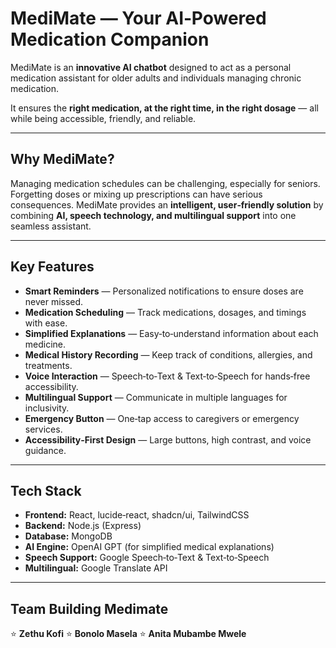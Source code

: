 # MediMate — Your AI‑Powered Medication Companion

MediMate is an **innovative AI chatbot** designed to act as a personal medication assistant for older adults and individuals managing chronic medication. 

It ensures the **right medication, at the right time, in the right dosage** — all while being accessible, friendly, and reliable.

---

## Why MediMate?

Managing medication schedules can be challenging, especially for seniors. Forgetting doses or mixing up prescriptions can have serious consequences. MediMate provides an **intelligent, user‑friendly solution** by combining **AI, speech technology, and multilingual support** into one seamless assistant.

---

## Key Features

* **Smart Reminders** — Personalized notifications to ensure doses are never missed.
* **Medication Scheduling** — Track medications, dosages, and timings with ease.
* **Simplified Explanations** — Easy‑to‑understand information about each medicine.
* **Medical History Recording** — Keep track of conditions, allergies, and treatments.
* **Voice Interaction** — Speech‑to‑Text & Text‑to‑Speech for hands‑free accessibility.
* **Multilingual Support** — Communicate in multiple languages for inclusivity.
* **Emergency Button** — One‑tap access to caregivers or emergency services.
* **Accessibility‑First Design** — Large buttons, high contrast, and voice guidance.

---

## Tech Stack

* **Frontend:** React, lucide‑react, shadcn/ui, TailwindCSS
* **Backend:** Node.js (Express)
* **Database:** MongoDB
* **AI Engine:** OpenAI GPT (for simplified medical explanations)
* **Speech Support:** Google Speech‑to‑Text & Text‑to‑Speech
* **Multilingual:** Google Translate API

---
## Team Building Medimate
⭐ **Zethu Kofi** ⭐ **Bonolo Masela** ⭐ **Anita Mubambe Mwele**
